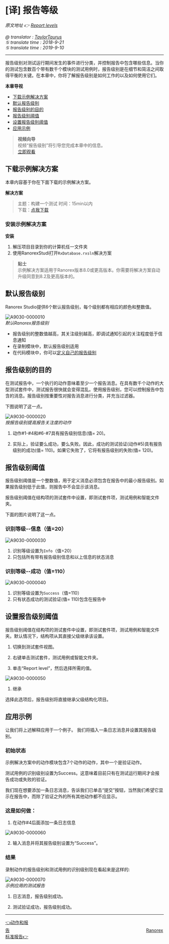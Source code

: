 # [译] 报告等级

*原文地址 👉 [Report levels][0]*

*@ translator : [TaylorTaurus](https://github.com/taylortaurus)*    
*♋ translate time : 2018-9-21*    
*♋ translate time : 2019-9-10*

---

报告级别对测试运行期间发生的事件进行分类，并控制报告中包含哪些信息。当你的测试包含数百个带有数千个模块的测试用例时，报告级别是在细节和简洁之间取得平衡的关键。在本章中，你将了解报告级别是如何工作的以及如何使用它们。

**本章导视**

- [下载示例解决方案](#下载示例解决方案)
- [默认报告级别](#默认报告级别)
- [报告级别的目的](#报告级别的目的)
- [报告级别阈值](#报告级别阈值)
- [设置报告级别阈值](#设置报告级别阈值)
- [应用示例](#应用示例)

>**视频向导**                 
视频“报告级别”将引导您完成本章中的信息。                   
[立即观看](https://www.youtube.com/embed/L2BHjyH4YnQ)



## 下载示例解决方案

本章内容基于你在下面下载的示例解决方案。

**解决方案** 
> 主题：构建一个测试
> 时间：15min以内  
> 下载：[点我下载][1]  


### 安装示例解决方案

**安装**

1. 解压项目目录到你的计算机任一文件夹
2. 使用RanorexStudi打开`RxDatabase.rxsln`解决方案

>**贴士**     
示例解决方案适用于Ranorex版本8.0或更高版本。你需要将解决方案自动升级同意到8.2及更高版本的。


## 默认报告级别

Ranorex Studio提供6个默认报告级别，每个级别都有相应的颜色和整数值。

![A9030-0000010](https://gitee.com/taylortaurus/RX_UserGuide_GitBook_Picbed/raw/master/Reporting/A9030-0000010.png)  
*默认Ranorex报告级别*  

- 报告级别的整数值越高，其关注级别越高，即调试通知引起的关注程度低于信息通知
- 在录制模块中，默认报告级别适用
- 在代码模块中，你可以[定义自己的报告级别][2]

## 报告级别的目的

在测试报告中，一个执行的动作意味着至少一个报告消息。在具有数千个动作的大型测试套件中，测试报告很快就会变得混乱。使用报告级别，您可以控制报告中包含的消息。报告级别按重要性对报告消息进行分类，并充当过滤器。

下图说明了这一点。

![A9030-0000020](https://gitee.com/taylortaurus/RX_UserGuide_GitBook_Picbed/raw/master/Reporting/A9030-0000020.png)  
*按报告级别提高报告关注度的动作*  

1. 动作#1-#4和#6-#7具有报告级别信息(值= 20)。

2. 实际上，验证要么成功，要么失败。因此，成功的测试验证(动作#5)具有报告级别的成功(值= 110)。如果它失败了，它将有报告级别的失败(值= 120)。

## 报告级别阈值

报告级别阈值是一个整数值，用于定义消息必须包含在报告中的最小报告级别。如果报告级别低于此值，则报告中不会显示该消息。

报告级别阈值在结构项的测试套件中设置，即测试套件项，测试用例和智能文件夹。

下面的图片说明了这一点。

### 识别等级--信息（值=20）

![A9030-0000030](https://www.ranorex.com/rx-media/rx-user-guide/v9.1/A90/A9030-0000030.png)

1. 识别等级设置为`Info`（值=20）
2. 只包括所有带有报告级别信息和以上信息的状态消息

### **识别等级--成功（值=110）**

![A9030-0000040](https://gitee.com/taylortaurus/RX_UserGuide_GitBook_Picbed/raw/master/Reporting/A9030-0000040.png)  

1. 识别等级设置为`Success`（值=110）
2. 只有状态成功的测试验证(值= 110)包含在报告中

## 设置报告级别阈值

报告级别阈值在结构项的测试套件中设置，即测试套件项，测试用例和智能文件夹。默认情况下，结构项从其直接父级继承该设置。

1. 切换到测试套件视图。

2. 右键单击测试套件，测试用例或智能文件夹。

3. 单击“Report level”，然后选择所需的值。

![A9030-0000050](https://gitee.com/taylortaurus/RX_UserGuide_GitBook_Picbed/raw/master/Reporting/A9030-0000050.png)  

1. 继承

选择此选项后，报告级别将直接继承父级结构化项目。



## 应用示例

让我们将上述解释应用于一个例子。 我们将插入一条日志消息并设置其报告级别。

### **初始状态**

示例解决方案中的动作模块包含7个动作的动作，其中一个是验证动作。

测试用例的识别级别设置为Success。这意味着目前只有在测试运行期间才会报告成功或失败的验证。

我们现在想要添加一条日志消息，告诉我们已单击“提交”按钮，当然我们希望它显示在报告中，而除了验证之外的所有其他动作都不应显示。

### **这是如何做：**

1. 在动作#4后面添加一条日志信息

![A9030-0000060](https://gitee.com/taylortaurus/RX_UserGuide_GitBook_Picbed/raw/master/Reporting/A9030-0000060.png)  

2. 输入消息并将其报告级别设置为“Success”。

### **结果**

录制动作的报告级别和测试用例的识别级别现在看起来是这样的:

![A9030-0000070](https://gitee.com/taylortaurus/RX_UserGuide_GitBook_Picbed/raw/master/Reporting/A9030-0000070.png)  
*示例应用的测试报告*  

1. 日志消息，报告级别成功。

2. 测试验证成功，报告级别成功。


---
[👈动作和报告][3]&emsp;&emsp;&emsp;&emsp;&emsp;&emsp;&emsp;&emsp;&emsp;&emsp;&emsp;&emsp;&emsp;&emsp;&emsp;&emsp;&emsp;&emsp;&emsp;&emsp;&emsp;&emsp;&emsp;&emsp;&emsp;&emsp;&emsp;&emsp;&emsp;&emsp;&emsp;[Ranorex标准报告👉][4]



[0]: https://www.ranorex.com/help/latest/ranorex-studio-fundamentals/reporting/concept-report-levels/
[1]: https://www.ranorex.com/rx-media/rx-user-guide/latest/download/RxSampleIntroduction.zip

[2]:.\user-defined-reporting.html
[3]:.\actions-and-the-report.html
[4]:.\ranorex-standard-reporting.html